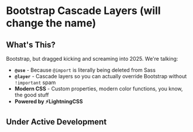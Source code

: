 # Bootstrap Cascade Layers (will change the name)

## What's This?

Bootstrap, but dragged kicking and screaming into 2025. We're talking:

- **`@use`** - Because `@import` is literally being deleted from Sass
- **`@layer`** - Cascade layers so you can actually override Bootstrap without `!important` spam
- **Modern CSS** - Custom properties, modern color functions, you know, the good stuff
- **Powered by ⚡️LightningCSS**

## Under Active Development
